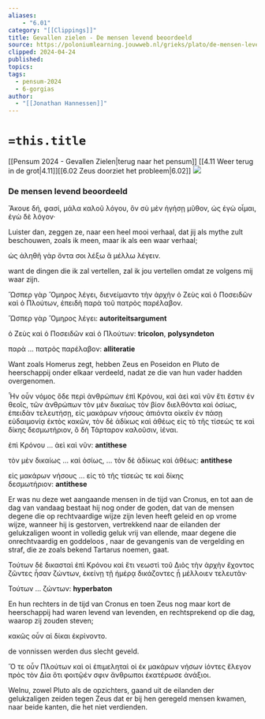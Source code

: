 ```yaml
---
aliases:
    - "6.01"
category: "[[Clippings]]"
title: Gevallen zielen - De mensen levend beoordeeld
source: https://poloniumlearning.jouwweb.nl/grieks/plato/de-mensen-levend-beoordeeld
clipped: 2024-04-24
published:
topics:
tags:
  - pensum-2024
  - 6-gorgias
author:
  - "[[Jonathan Hannessen]]"
---
```

# `=this.title`

[[Pensum 2024 - Gevallen Zielen|terug naar het pensum]]
[[4.11 Weer terug in de grot|4.11]][[6.02 Zeus doorziet het probleem|6.02]]
 [![](https://primary.jwwb.nl/public/z/z/j/temp-srmwdybokmzhdiosysoa/63e436f1-c61b-42b4-a4ad-00f870e10a93.gif?enable-io=true&enable=upscale&crop=480%2C60%2Cx0%2Cy20%2Csafe&width=313&height=39)](https://poloniumlearning.jouwweb.nl/grieks/plato)

### De mensen levend beoordeeld

Ἄκουε δή, φασί, μάλα καλοῦ λόγου, ὃν σὺ μὲν ἡγήσῃ μῦθον, ὡς ἐγὼ οἶμαι, ἐγὼ δὲ λόγον·

Luister dan, zeggen ze, naar een heel mooi verhaal, dat jij als mythe zult beschouwen, zoals ik meen, maar ik als een waar verhaal;

ὡς ἀληθῆ γὰρ ὄντα σοι λέξω ἃ μέλλω λέγειν.

want de dingen die ik zal vertellen, zal ik jou vertellen omdat ze volgens mij waar zijn.

Ὥσπερ γὰρ Ὅμηρος λέγει, διενείμαντο τὴν ἀρχὴν ὁ Ζεὺς καὶ ὁ Ποσειδῶν καὶ ὁ Πλούτων, ἐπειδὴ παρὰ τοῦ πατρὸς παρέλαβον.

Ὥσπερ γὰρ Ὅμηρος λέγει: **autoriteitsargument**

ὁ Ζεὺς καὶ ὁ Ποσειδῶν καὶ ὁ Πλούτων: **tricolon**, **polysyndeton**

παρὰ ... πατρὸς παρέλαβον: **alliteratie**

Want zoals Homerus zegt, hebben Zeus en Poseidon en Pluto de heerschappij onder elkaar verdeeld, nadat ze die van hun vader hadden overgenomen.

Ἦν οὖν νόμος ὅδε περὶ ἀνθρώπων ἐπὶ Κρόνου, καὶ ἀεὶ καὶ νῦν ἔτι ἔστιν ἐν θεοῖς, τῶν ἀνθρώπων τὸν μὲν δικαίως τὸν βίον διελθόντα καὶ ὁσίως, ἐπειδὰν τελευτήσῃ, εἰς μακάρων νήσους ἀπιόντα οἰκεῖν ἐν πάσῃ εὐδαιμονίᾳ ἐκτὸς κακῶν, τὸν δὲ ἀδίκως καὶ ἀθέως εἰς τὸ τῆς τίσεώς τε καὶ δίκης δεσμωτήριον, ὃ δὴ Τάρταρον καλοῦσιν, ἰέναι.

ἐπὶ Κρόνου … ἀεὶ καὶ νῦν: **antithese**

τὸν μὲν δικαίως … καὶ ὁσίως, … τὸν δὲ ἀδίκως καὶ ἀθέως: **antithese**

εἰς μακάρων νήσους … εἰς τὸ τῆς τίσεώς τε καὶ δίκης δεσμωτήριον: **antithese**

Er was nu deze wet aangaande mensen in de tijd van Cronus, en tot aan de dag van vandaag bestaat hij nog onder de goden, dat van de mensen degene die op rechtvaardige wijze zijn leven heeft geleid en op vrome wijze, wanneer hij is gestorven, vertrekkend naar de eilanden der gelukzaligen woont in volledig geluk vrij van ellende, maar degene die onrechtvaardig en goddeloos <zijn leven heeft geleid>, naar de gevangenis van de vergelding en straf, die ze zoals bekend Tartarus noemen, gaat.

Τούτων δὲ δικασταὶ ἐπὶ Κρόνου καὶ ἔτι νεωστὶ τοῦ Διὸς τὴν ἀρχὴν ἔχοντος ζῶντες ἦσαν ζώντων, ἐκείνῃ τῇ ἡμέρᾳ δικάζοντες ᾗ μέλλοιεν τελευτᾶν·

Τούτων … ζώντων: **hyperbaton**

En hun rechters in de tijd van Cronus en toen Zeus nog maar kort de heerschappij had waren levend van levenden, en rechtsprekend op die dag, waarop zij zouden steven;

κακῶς οὖν αἱ δίκαι ἐκρίνοντο.

de vonnissen werden dus slecht geveld.

Ὅ τε οὖν Πλούτων καὶ οἱ ἐπιμεληταὶ οἱ ἐκ μακάρων νήσων ἰόντες ἔλεγον πρὸς τὸν Δία ὅτι φοιτῷέν σφιν ἄνθρωποι ἑκατέρωσε ἀνάξιοι.

Welnu, zowel Pluto als de opzichters, gaand uit de eilanden der gelukzaligen zeiden tegen Zeus dat er bij hen geregeld mensen kwamen, naar beide kanten, die het niet verdienden.
